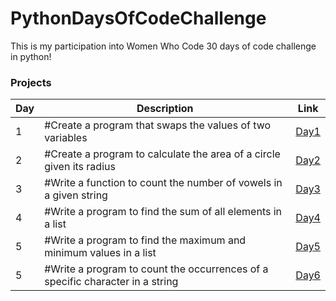 # PythonDaysOfCodeChallenge

This is my participation into Women Who Code 30 days of code challenge in python!

### Projects

| Day | Description                                                          | Link                                                                                                  |
| --- | -------------------------------------------------------------------- | ----------------------------------------------------------------------------------------------------- |
| 1   | #Create a program that swaps the values of two variables             | <a href="https://github.com/asmaaHamdym/PythonDaysOfCodeChallenge/blob/main/1-swap.py">Day1</a>         |
| 2   | #Create a program to calculate the area of a circle given its radius | <a href="https://github.com/asmaaHamdym/PythonDaysOfCodeChallenge/blob/main/2-areaOfCircle.py">Day2</a> |
| 3   | #Write a function to count the number of vowels in a given string    | <a href="https://github.com/asmaaHamdym/PythonDaysOfCodeChallenge/blob/main/3-noOfVowels.py">Day3<a>  |
| 4   | #Write a program to find the sum of all elements in a list           | <a href="https://github.com/asmaaHamdym/PythonDaysOfCodeChallenge/blob/main/4-listSum.py">Day4<a>     |
| 5   | #Write a program to find the maximum and minimum values in a list    | <a href="https://github.com/asmaaHamdym/PythonDaysOfCodeChallenge/blob/main/5-maxAndMin.py">Day5<a>     |
| 5   | #Write a program to count the occurrences of a specific character in a string   | <a href="https://github.com/asmaaHamdym/PythonDaysOfCodeChallenge/blob/main/6-countOccurrences.py">Day6<a>     |




